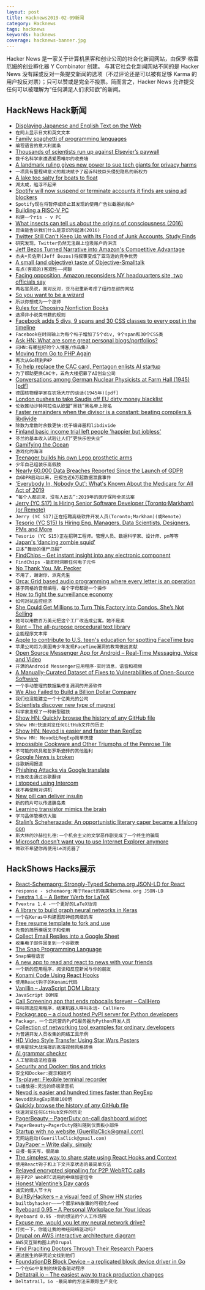 ```yaml
---
layout: post
title: Hacknews2019-02-09新闻
category: Hacknews
tags: hacknews
keywords: hacknews
coverage: hacknews-banner.jpg
---
```


Hacker News 是一家关于计算机黑客和创业公司的社会化新闻网站，由保罗·格雷厄姆的创业孵化器 Y Combinator 创建。
与其它社会化新闻网站不同的是 Hacker News 没有踩或反对一条提交新闻的选项（不过评论还是可以被有足够 Karma 的用户投反对票）；只可以赞或是完全不投票。简而言之，Hacker News 允许提交任何可以被理解为“任何满足人们求知欲”的新闻。

## HackNews Hack新闻


- [Displaying Japanese and English Text on the Web](http://www.nobadmemories.com/blog/2017/04/better-together-displaying-japanese-and-english-text-on-the-web/)
- `在网上显示日文和英文文本`
- [Family spaghetti of programming languages](https://erkin.party/blog/190208/spaghetti/)
- `编程语言的意大利面条`
- [Thousands of scientists run up against Elsevier’s paywall](https://www.nature.com/articles/d41586-019-00492-4)
- `数千名科学家遭遇爱思唯尔的收费墙`
- [A landmark ruling gives new power to sue tech giants for privacy harms](https://www.fastcompany.com/90297382/illinois-supreme-court-decision-marks-a-landmark-win-for-biometric-privacy-harm)
- `一项具有里程碑意义的裁决赋予了起诉科技巨头侵犯隐私的新权力`
- [A lake too salty for boats to float](http://www.bbc.com/travel/story/20190207-asias-dead-lake-where-boats-cant-float)
- `湖太咸，船浮不起来`
- [Spotify will now suspend or terminate accounts it finds are using ad blockers](https://techcrunch.com/2019/02/08/spotify-will-now-suspend-or-terminate-accounts-it-finds-are-using-ad-blockers/)
- `Spotify现在将暂停或终止其发现的使用广告拦截器的账户`
- [Building a RISC-V PC](https://abopen.com/news/building-a-risc-v-pc/)
- `构建一个ris - v PC`
- [What insects can tell us about the origins of consciousness (2016)](https://www.pnas.org/content/113/18/4900.full)
- `昆虫能告诉我们什么是意识的起源(2016)`
- [Twitter Still Can&#39;t Keep Up with Its Flood of Junk Accounts, Study Finds](https://www.wired.com/story/twitter-abusive-apps-machine-learning)
- `研究发现，Twitter仍然无法跟上垃圾账户的洪流`
- [Jeff Bezos Turned Narrative into Amazon&#39;s Competitive Advantage](https://slab.com/blog/jeff-bezos-writing-management-strategy/)
- `杰夫•贝佐斯(Jeff Bezos)将叙事变成了亚马逊的竞争优势`
- [A small (and objective) taste of Objective-Smalltalk](https://blog.metaobject.com/2019/02/a-small-and-objective-taste-of.html)
- `有点(客观的)客观性——闲聊`
- [Facing opposition, Amazon reconsiders NY headquarters site, two officials say](https://www.washingtonpost.com/local/virginia-politics/facing-opposition-amazon-reconsiders-ny-headquarters-site-two-officials-say/2019/02/08/451ffc52-2a19-11e9-b011-d8500644dc98_story.html)
- `两名官员说，面对反对，亚马逊重新考虑了纽约总部的网站`
- [So you want to be a wizard](https://jvns.ca/blog/so-you-want-to-be-a-wizard/)
- `所以你想成为一个巫师`
- [Rules for Choosing Nonfiction Books](http://herman.asia/how-i-choose-nonfiction-books)
- `选择非小说类书籍的规则`
- [Facebook adds 5 divs, 9 spans and 30 CSS classes to every post in the timeline](https://twitter.com/wolfiechristl/status/1071473931784212480)
- `Facebook在时间轴上为每个帖子增加了5个div, 9个span和30个CSS类`
- [Ask HN: What are some great personal blogs/portfolios?](item?id=19114037)
- `问HN:有哪些好的个人博客/作品集?`
- [Moving from Go to PHP Again](https://dannyvankooten.com/from-go-back-to-php-again/)
- `再次从Go转到PHP`
- [To help replace the CAC card, Pentagon enlists AI startup](https://www.fedscoop.com/cac-card-twosenseai-startup-dod-contract/)
- `为了帮助更换CAC卡，五角大楼招募了AI创业公司`
- [Conversations among German Nuclear Physicists at Farm Hall (1945) [pdf]](http://germanhistorydocs.ghi-dc.org/pdf/eng/English101.pdf)
- `德国核物理学家在农场大厅的谈话(1945年)[pdf]`
- [London pushes to take Saudis off EU dirty money blacklist](https://www.reuters.com/article/us-eu-saudi-moneylaundering/london-pushes-to-take-saudis-off-eu-dirty-money-blacklist-sources-idUSKCN1PX13V)
- `伦敦推动沙特阿拉伯从欧盟“黑钱”黑名单上除名`
- [Faster remainders when the divisor is a constant: beating compilers &amp; libdivide](https://lemire.me/blog/2019/02/08/faster-remainders-when-the-divisor-is-a-constant-beating-compilers-and-libdivide/)
- `除数为常数时余数更快:优于编译器和libdivide`
- [Finland basic income trial left people &#39;happier but jobless&#39;](https://www.bbc.co.uk/news/world-europe-47169549)
- `芬兰的基本收入试验让人们“更快乐但失业”`
- [Gamifying the Ocean](http://bostonreview.net/science-nature/matthew-king-gamifying-ocean)
- `游戏化的海洋`
- [Teenager builds his own Lego prosthetic arms](https://www.abc.net.au/news/2019-02-08/lego-prosthetic-arm-made-by-man-missing-limb/10792598)
- `少年自己组装乐高假肢`
- [Nearly 60,000 Data Breaches Reported Since the Launch of GDPR](https://amatas.com/news/view/nearly-60-000-data-breaches-reported-since-the-launch-of-gdpr)
- `自GDPR启动以来，已报告近6万起数据泄露事件`
- [&#39;Everybody In, Nobody Out&#39;: What&#39;s Known About the Medicare for All Act of 2019](https://www.commondreams.org/views/2019/02/07/everybody-nobody-out-what-we-know-so-far-about-medicare-all-act-2019)
- `“每个人都进来，没有人出去”:2019年的医疗保险全民法案`
- [Jerry (YC S17) Is Hiring Senior Software Developer (Toronto;Markham) (or Remote)](https://www.workable.com/j/089F60DE31)
- `Jerry (YC S17)正在招聘高级软件开发人员(Toronto;Markham)(或Remote)`
- [Tesorio (YC S15) Is Hiring Eng. Managers, Data Scientists, Designers, PMs and More](https://www.tesorio.com/careers/)
- `Tesorio (YC S15)正在招聘工程师。管理人员、数据科学家、设计师、pm等等`
- [Japan&#39;s ‘dancing zombie squid’](http://www.bbc.com/travel/story/20190130-the-mysterious-case-of-japans-dancing-zombie-squid)
- `日本“舞动的僵尸乌贼”`
- [FindChips – Get instant insight into any electronic component](https://www.findchips.com/)
- `FindChips -能即时洞察任何电子元件`
- [No Thank You, Mr. Pecker](https://medium.com/@jeffreypbezos/no-thank-you-mr-pecker-146e3922310f)
- `不用了，谢谢你，派克先生`
- [Orca: Grid based audio programming where every letter is an operation](https://github.com/hundredrabbits/Orca)
- `基于网格的音频编程，每个字母都是一个操作`
- [How to fight the surveillance economy](https://medium.com/@vvecsei/fighting-the-surveillance-economy-a-practical-guide-for-individuals-and-companies-cb9719fe1098)
- `如何对抗监控经济`
- [She Could Get Millions to Turn This Factory into Condos. She’s Not Selling](https://www.nytimes.com/2019/02/08/nyregion/etna-tool-die-noho-real-estate.html)
- `她可以用数百万美元把这个工厂改造成公寓。她不是卖`
- [Rant – The all-purpose procedural text library](https://github.com/TheBerkin/rant)
- `全能程序文本库`
- [Apple to contribute to U.S. teen&#39;s education for spotting FaceTime bug](https://www.reuters.com/article/us-apple-patch/apple-to-contribute-to-u-s-teens-education-for-spotting-facetime-bug-idUSKCN1PW2E0)
- `苹果公司将为美国青少年发现FaceTime漏洞的教育做出贡献`
- [Open Source Messenger App for Android – Real-Time Messaging, Voice and Video](https://github.com/mesibo/messenger-app-android)
- `开源的Android Messenger应用程序-实时消息，语音和视频`
- [A Manually-Curated Dataset of Fixes to Vulnerabilities of Open-Source Software](https://arxiv.org/abs/1902.02595)
- `一个手动管理的数据集修复漏洞的开源软件`
- [We Also Failed to Build a Billion Dollar Company](https://medium.com/@jimgreer/we-also-failed-to-build-a-billion-dollar-company-b7a2aab742cf)
- `我们也没能建立一个十亿美元的公司`
- [Scientists discover new type of magnet](https://phys.org/news/2019-02-scientists-magnet.html)
- `科学家发现了一种新型磁铁`
- [Show HN: Quickly browse the history of any GitHub file](https://githistory.xyz/)
- `Show HN:快速浏览任何GitHub文件的历史`
- [Show HN: Nevod is easier and faster than RegExp](https://nevod.nezaboodka.com/#playground)
- `Show HN: Nevod比RegExp简单快捷`
- [Impossible Cookware and Other Triumphs of the Penrose Tile](http://nautil.us/issue/69/patterns/impossible-cookware-and-other-triumphs-of-the-penrose-tile-rp)
- `不可能的炊具和彭罗斯瓷砖的其他胜利`
- [Google News is broken](https://char.gd/blog/2019/google-news-is-broken)
- `谷歌新闻报道`
- [Phishing Attacks via Google translate](https://blogs.akamai.com/sitr/2019/02/phishing-attacks-against-facebook-google-via-google-translate.html)
- `钓鱼攻击通过谷歌翻译`
- [I stopped using Intercom](https://blog.gingerlime.com/2019/why-i-stopped-using-intercom/)
- `我不再使用对讲机`
- [New pill can deliver insulin](http://news.mit.edu/2019/pill-deliver-insulin-orally-0207)
- `新的药片可以传递胰岛素`
- [Learning transistor mimics the brain](https://liu.se/en/news-item/laraktig-transistor-harmar-hjarnan)
- `学习晶体管模仿大脑`
- [Stalin’s Scheherazade: An opportunistic literary caper became a lifelong con](https://longreads.com/2019/02/06/stalins-scheherazade/)
- `斯大林的沙赫拉扎德:一个机会主义的文学恶作剧变成了一个终生的骗局`
- [Microsoft doesn’t want you to use Internet Explorer anymore](https://www.theverge.com/2019/2/8/18216767/microsoft-internet-explorer-warning-compatibility-solution)
- `微软不希望你再使用ie浏览器了`


## HackShows Hacks展示

- [ React-Schemaorg: Strongly-Typed Schema.org JSON-LD for React](https://github.com/google/react-schemaorg)
- `response - schemaorg:用于React的强类型Schema.org JSON-LD`
- [ Fvextra 1.4 – A Better \Verb for LaTeX](https://github.com/gpoore/fvextra)
- `Fvextra 1.4 -一个更好的LaTeX动词`
- [ A library to build graph neural networks in Keras](https://danielegrattarola.github.io/spektral/)
- `一个在Keras中构建图形神经网络的库`
- [ Free resume template to fork and use](https://izzydoesizzy.github.io/resumetemplate/)
- `免费的简历模板叉子和使用`
- [ Collect Email Replies into a Google Sheet](https://mail2sheet.com)
- `收集电子邮件回复到一个谷歌表`
- [ The Snap Programming Language](https://github.com/snapscript/snap)
- `Snap编程语言`
- [ A new app to read and react to news with your friends](http://popvoting.com)
- `一个新的应用程序，阅读和反应新闻与你的朋友`
- [ Konami Code Using React Hooks](https://codesandbox.io/s/yq6lvqxo6x)
- `使用React钩子的Konami代码`
- [ Vanillin – JavaScript DOM Library](http://metaes.org/docs-vanillin.html)
- `JavaScript DOM库`
- [ Call Screening app that ends robocalls forever – CallHero](https://www.getcallhero.com/)
- `呼叫筛选应用程序，结束机器人呼叫永远- CallHero`
- [ Packagr.app – a cloud hosted PyPI server for Python developers](https://news.ycombinator.com/item?id=19112778)
- `Packagr。一个云托管的PyPI服务器为Python开发人员`
- [ Collection of networking tool examples for ordinary developers](https://github.com/peterlamar/networking-examples)
- `为普通开发人员收集的网络工具示例`
- [ HD Video Style Transfer Using Star Wars Posters](https://danielhavir.github.io/notes/hd-style-transfer/)
- `使用星球大战海报的高清视频风格转换`
- [ AI grammar checker](https://www.agrammar.com/)
- `人工智能语法检查器`
- [ Security and Docker: tips and tricks](https://made2591.github.io/posts/docker-security)
- `安全和Docker:提示和技巧`
- [ Ts-player: Flexible terminal recorder](https://github.com/micromaomao/ts-player)
- `ts播放器:灵活的终端录音机`
- [ Nevod is easier and hundred times faster than RegExp](https://nevod.nezaboodka.com/#playground)
- `Nevod比RegExp简单100倍`
- [ Quickly browse the history of any GitHub file](https://githistory.xyz/)
- `快速浏览任何GitHub文件的历史`
- [ PagerBeauty – PagerDuty on-call dashboard widget](https://github.com/sergiitk/pagerbeauty)
- `PagerBeauty—PagerDuty随叫随到仪表板小部件`
- [ Startup with no website (GuerillaClick@gmail.com)](https://news.ycombinator.com/item?id=19094818)
- `无网站启动(GuerillaClick@gmail.com)`
- [ DayPaper – Write daily, simply](https://www.daypapers.com/)
- `日报-每天写，很简单`
- [ The simplest way to share state using React Hooks and Context](https://github.com/diegohaz/constate)
- `使用React钩子和上下文共享状态的最简单方法`
- [ Relayed encrypted signalling for P2P WebRTC calls](https://ca11.io/)
- `用于P2P WebRTC调用的中继加密信令`
- [ Honest Valentine’s Day cards](https://www.punchycards.com/valentines-day?hacker-news)
- `诚实的情人节卡片`
- [ BuiltByHackers – a visual feed of Show HN stories](https://www.builtbyhackers.io/)
- `builtbyhacker——一个展示HN故事的可视化feed`
- [ Ryeboard 0.95 – A Personal Workplace for Your Ideas](https://www.ryeboard.com/?ref=hackernews)
- `Ryeboard 0.95 -你的想法的个人工作场所`
- [ Excuse me, would you let my neural network drive?](https://github.com/victorqribeiro/carGamePerceptron)
- `打扰一下，你能让我的神经网络驱动吗?`
- [ Drupal on AWS interactive architecture diagram](https://app.ilograph.com/demo.Drupal%20on%20AWS)
- `AWS交互架构图上的Drupal`
- [ Find Praciting Doctors Through Their Research Papers](https://www.opendoctor.io/research/?research_papers=mohs&#43;surgery&amp;zip=94109&amp;search=search)
- `通过医生的研究论文找到他们`
- [ FoundationDB Block Device – a replicated block device driver in Go](https://github.com/meln1k/foundationdb-block-device)
- `一个在Go中复制的块设备驱动程序`
- [ Deltatrail.io – The easiest way to track production changes](https://www.deltatrail.io)
- `Deltatrail。io -最简单的方法来跟踪生产变化`


